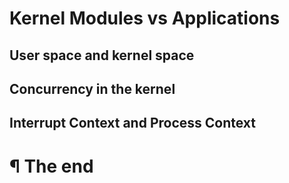 # Kernel Modules vs Applications

## User space and kernel space

## Concurrency in the kernel

## Interrupt Context and Process Context

# ¶ The end
